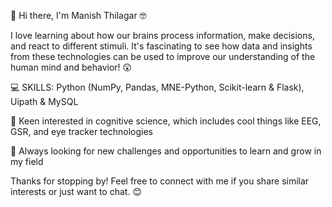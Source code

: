 👋 Hi there, I'm Manish Thilagar 🤓

I love learning about how our brains process information, make decisions, and react to different stimuli. It's fascinating to see how data and insights from these technologies can be used to improve our understanding of the human mind and behavior! 😲


💻 SKILLS: Python (NumPy, Pandas, MNE-Python, Scikit-learn & Flask), Uipath & MySQL

🧠 Keen interested in cognitive science, which includes cool things like EEG, GSR, and eye tracker technologies

🌱 Always looking for new challenges and opportunities to learn and grow in my field

Thanks for stopping by! Feel free to connect with me if you share similar interests or just want to chat. 😊
